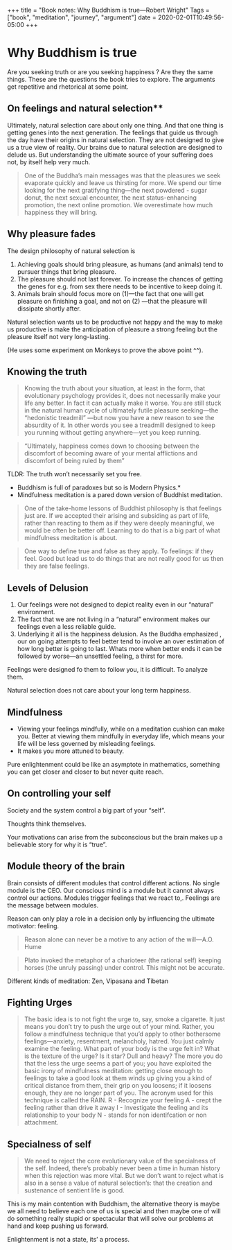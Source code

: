 +++
title = "Book notes: Why Buddhism is true—Robert Wright"
Tags = ["book", "meditation", "journey", "argument"]
date = 2020-02-01T10:49:56-05:00
+++

# Why Buddhism is true

Are you seeking truth or are you seeking happiness ? Are they the same things. These are the questions the book tries to explore. The arguments get repetitive and rhetorical at some point. 

## On feelings and natural selection**

 Ultimately, natural selection care about only one thing. And that one thing is getting genes into the next generation. The feelings that guide us through the day have their origins in natural selection. They are not designed to give us a true view of reality. Our brains due to natural selection are designed to delude us. But understanding the ultimate source of your suffering does not, by itself help very much.

> One of the Buddha’s main messages was that the pleasures we seek evaporate quickly and leave us thirsting for more. We spend our time looking for the next gratifying thing—the next powdered - sugar donut, the next sexual encounter, the next status-enhancing promotion, the next online promotion. We overestimate how much happiness they will bring.

## Why pleasure fades 
The design philosophy of natural selection is
1. Achieving goals should bring pleasure, as humans (and animals) tend to pursuer things that bring pleasure.
2. The pleasure should not last forever. To increase the chances of getting the genes for e.g. from sex there needs to be incentive to keep doing it.
3. Animals brain should focus more on (1)—the fact that one will get pleasure on finishing a goal, and not on (2) —that the pleasure will dissipate shortly after.

Natural selection wants us to be productive not happy and the way to make us productive is make the anticipation of pleasure a strong feeling but the pleasure itself not very long-lasting.

(He uses some experiment on Monkeys to prove the above point ^^).

## Knowing the truth
> Knowing the truth about your situation, at least in the form, that evolutionary psychology provides it, does not necessarily make your life any better. In fact it can actually make it worse. You are still stuck in the natural human cycle of ultimately futile pleasure seeking—the “hedonistic treadmill” —but now you have a new reason to see the absurdity of it. In other words you see a treadmill designed to keep you running without getting anywhere—yet you keep running.

> “Ultimately, happiness comes down to choosing between the discomfort of becoming aware of your mental afflictions and discomfort of being ruled by them”

TLDR: The truth won’t necessarily set you free.

* Buddhism is full of paradoxes but so is Modern Physics.*
* Mindfulness meditation is a pared down version of Buddhist meditation.

> One of the take-home lessons of Buddhist philosophy is that feelings just are. If we accepted their arising and subsiding as part of life, rather than reacting to them as if they were deeply meaningful, we would be often be better off. Learning to do that is a big part of what mindfulness meditation is about.

> One way to define true and false as they apply. To feelings: if they feel. Good but lead us to do things that are not really good for us then they are false feelings.

## Levels of Delusion
1. Our feelings were not designed to depict reality even in our “natural” environment.
2. The fact that we are not living in a “natural” environment makes our feelings even a less reliable guide.
3. Underlying it all is the happiness delusion. As the Buddha emphasized , our on going attempts to feel better tend to involve an over  estimation of how long better is going to last. Whats more when better ends it can be followed by worse—an unsettled feeling, a thirst for more.

Feelings were designed fo them to follow you, it is difficult. To analyze them.

Natural selection does not care about your long term happiness. 

## Mindfulness
* Viewing your feelings mindfully, while on a meditation cushion can make you. Better at viewing them mindfully in everyday life, which means your life  will be less governed by misleading feelings.
* It makes you more attuned to beauty.

Pure enlightenment could be like an asymptote in mathematics, something you can get closer and closer to but never quite reach.


## On controlling your self
Society and the system control a big part of your “self”.

Thoughts think themselves.

Your motivations can arise from the subconscious but the brain makes up a believable story for why it is “true”.

## Module theory of the brain

Brain consists of different modules that control different actions. No single module is the CEO. Our conscious mind is a module but it cannot always control our actions. Modules trigger feelings that we react to,. Feelings are the message between modules.

Reason can only play a role in a decision only by influencing the ultimate motivator: feeling.

> Reason alone can never be a motive to any action of the will—A.O. Hume

> Plato invoked the metaphor of a charioteer (the rational self) keeping horses (the unruly passing) under control. This might not be accurate.


Different kinds of meditation: Zen, Vipasana and Tibetan

## Fighting Urges

> The basic idea is to not fight the urge to, say, smoke a cigarette. It just means you don’t try to push the urge out of your mind. Rather, you follow a mindfulness technique that you’d apply to other bothersome feelings—anxiety, resentment, melancholy, hatred. You just calmly examine the feeling. What part of your body is the urge felt in? What is the texture of the urge? Is it star? Dull and heavy? The more you do that the less the urge seems a part of you; you have exploited the basic irony of mindfulness meditation: getting close enough to feelings to take a good look at them winds up giving you a kind of  critical distance from them, their grip on you loosens; if it loosens enough, they are no longer part of you.
> The acronym used for this technique is called the RAIN. 
> R - Recognize your feeling
> A - crept the feeling rather than drive it away
> I - Investigate the feeling and its relationship to your body
> N - stands for non identifcation or non attachment. 

## Specialness of self

> We need to reject the core evolutionary value of the specialness of the self. Indeed, there’s probably never been a time in human history when this rejection was more vital. But we don’t  want to reject what is also in a sense a value of natural selection’s: that the creation and sustenance of sentient life is good. 

This is my main contention with Buddhism, the alternative theory is maybe we all need to believe each one of us is special and then maybe one of will do something really stupid or spectacular that will solve our problems at hand and keep pushing us forward. 

Enlightenment is not a state, its’ a process. 







